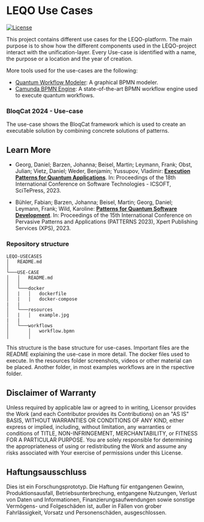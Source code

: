 # LEQO Use Cases

[![License](https://img.shields.io/badge/License-Apache%202.0-blue.svg)](https://opensource.org/licenses/Apache-2.0)

This project contains different use cases for the LEQO-platform.
The main purpose is to show how the different components used in the LEQO-project interact with the unification-layer.
Every Use-case is identified with a name, the purpose or a location and the year of creation.

More tools used for the use-cases are the following:

- [Quantum Workflow Modeler](https://github.com/SeQuenC-Consortium/workflow-modeler): A graphical BPMN modeler.
- [Camunda BPMN Engine](https://camunda.com/products/camunda-platform/bpmn-engine/): A state-of-the-art BPMN workflow engine used to execute quantum workflows.

### BloqCat 2024 - Use-case

The use-case shows the BloqCat framework which is used to create an executable solution by combining concrete solutions of patterns.

## Learn More

- Georg, Daniel; Barzen, Johanna; Beisel, Martin; Leymann, Frank; Obst, Julian; Vietz, Daniel; Weder, Benjamin; Yussupov, Vladimir: [**Execution Patterns for Quantum Applications**](https://www.iaas.uni-stuttgart.de/publications/Georg2023_PatternsQuantumExecution.pdf). In: Proceedings of the 18th International Conference on Software Technologies - ICSOFT, SciTePress, 2023.

- Bühler, Fabian; Barzen, Johanna; Beisel, Martin; Georg, Daniel; Leymann, Frank; Wild, Karoline: [**Patterns for Quantum Software Development**](https://www.iaas.uni-stuttgart.de/publications/Buehler2023_PatternsQuantumSE.pdf). In: Proceedings of the 15th International Conference on Pervasive Patterns and Applications (PATTERNS 2023), Xpert Publishing Services (XPS), 2023.

### Repository structure

```
LEQO-USECASES
│   README.md
│
└───USE-CASE
│   │   README.md
│   │
│   └───docker
│   |   │   dockerfile
│   |   |   docker-compose
|   |
│   └───resources
│   |   │   example.jpg
|   |
│   └───workflows
│       │   workflow.bpmn
│       │
```

This structure is the base structure for use-cases.
Important files are the README explaining the use-case in more detail. The docker files used to execute. In the resources folder screenshots, videos or other material can be placed. Another folder, in most examples workflows are in the rspective folder.

## Disclaimer of Warranty

Unless required by applicable law or agreed to in writing, Licensor provides the Work (and each Contributor provides its Contributions) on an "AS IS" BASIS, WITHOUT WARRANTIES OR CONDITIONS OF ANY KIND, either express or implied, including, without limitation, any warranties or conditions of TITLE, NON-INFRINGEMENT, MERCHANTABILITY, or FITNESS FOR A PARTICULAR PURPOSE.
You are solely responsible for determining the appropriateness of using or redistributing the Work and assume any risks associated with Your exercise of permissions under this License.

## Haftungsausschluss

Dies ist ein Forschungsprototyp.
Die Haftung für entgangenen Gewinn, Produktionsausfall, Betriebsunterbrechung, entgangene Nutzungen, Verlust von Daten und Informationen, Finanzierungsaufwendungen sowie sonstige Vermögens- und Folgeschäden ist, außer in Fällen von grober Fahrlässigkeit, Vorsatz und Personenschäden, ausgeschlossen.
